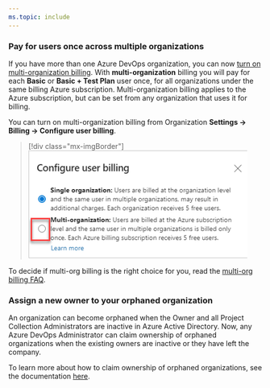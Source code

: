 ```yaml
---
ms.topic: include
---
```


### Pay for users once across multiple organizations

If you have more than one Azure DevOps organization, you can now [turn on multi-organization billing](https://docs.microsoft.com/azure/devops/organizations/billing/buy-basic-access-add-users?view=azure-devops#pay-for-a-user-once-across-multiple-organizations). With **multi-organization** billing you will pay for each **Basic** or **Basic + Test Plan** user once, for all organizations under the same billing Azure subscription. Multi-organization billing applies to the Azure subscription, but can be set from any organization that uses it for billing.

You can turn on multi-organization billing from Organization **Settings -> Billing -> Configure user billing**. 

> [!div class="mx-imgBorder"]
> ![Badge](../../media/166_01.png)

To decide if multi-org billing is the right choice for you, read the [multi-org billing FAQ](https://docs.microsoft.com/azure/devops/organizations/billing/billing-faq?view=azure-devops#multi-org-billing).

### Assign a new owner to your orphaned organization

An organization can become orphaned when the Owner and all Project Collection Administrators are inactive in Azure Active Directory. Now, any Azure DevOps Administrator can claim ownership of orphaned organizations when the existing owners are inactive or they have left the company. 

To learn more about how to claim ownership of orphaned organizations, see the documentation [here](https://docs.microsoft.com/azure/devops/organizations/accounts/resolve-orphaned-organization?toc=/azure/devops/organizations/toc.json&bc=/azure/devops/organizations/breadcrumb/toc.json&view=azure-devops).